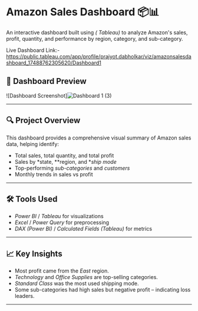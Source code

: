 # Amazon Sales Dashboard 📦📊

An interactive dashboard built using *( Tableau)* to analyze Amazon's sales, profit, quantity, and performance by region, category, and sub-category.

Live Dashboard Link:- https://public.tableau.com/app/profile/prajyot.dabholkar/viz/amazonsalesdashboard_17488762305620/Dashboard1

## 📸 Dashboard Preview

![Dashboard Screenshot]![Dashboard 1 (3)](https://github.com/user-attachments/assets/ae1d6414-093d-455f-a2fb-1f062d6f0d08)


---

## 🔍 Project Overview

This dashboard provides a comprehensive visual summary of Amazon sales data, helping identify:

- Total sales, total quantity, and total profit
- Sales by *state, **region, and **ship mode*
- Top-performing *sub-categories* and *customers*
- Monthly trends in sales vs profit

---

## 🛠️ Tools Used

- *Power BI* / *Tableau* for visualizations
- *Excel* / *Power Query* for preprocessing
- *DAX (Power BI)* / *Calculated Fields (Tableau)* for metrics

---

## 📈 Key Insights

- Most profit came from the *East* region.
- *Technology* and *Office Supplies* are top-selling categories.
- *Standard Class* was the most used shipping mode.
- Some sub-categories had high sales but negative profit – indicating loss leaders.

---
